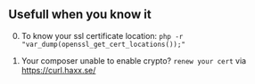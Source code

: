 ## Usefull when you know it

0.  To know your ssl certificate location:
`php -r "var_dump(openssl_get_cert_locations());"`

0.  Your composer unable to enable crypto?
`renew your cert` via https://curl.haxx.se/
